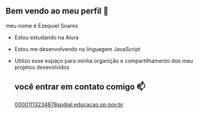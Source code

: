 ## Bem vendo ao meu perfil 💙

meu nome é Ezequiel Soares

- Estou estudando na Alura
- Estou me desenvolvendo na linguagem JavaScript
- Utilizo esse espaço para minha organição e compartilhamento dos meu projetos desevolvidos

  ## você entrar em contato comigo 📫

  00001113234878sp@al.educacao.sp.gov.br
  
